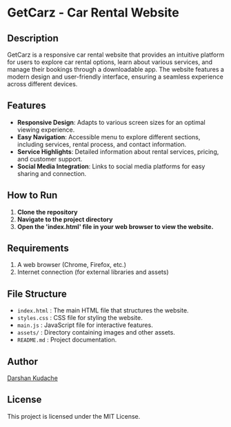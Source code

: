 # GetCarz - Car Rental Website

## Description
GetCarz is a responsive car rental website that provides an intuitive platform for users to explore car rental options, learn about various services, and manage their bookings through a downloadable app. The website features a modern design and user-friendly interface, ensuring a seamless experience across different devices.

## Features
- **Responsive Design**: Adapts to various screen sizes for an optimal viewing experience.
- **Easy Navigation**: Accessible menu to explore different sections, including services, rental process, and contact information.
- **Service Highlights**: Detailed information about rental services, pricing, and customer support.
- **Social Media Integration**: Links to social media platforms for easy sharing and connection.

## How to Run
1. **Clone the repository**
2. **Navigate to the project directory**
3. **Open the 'index.html' file in your web browser to view the website.**

## Requirements
1. A web browser (Chrome, Firefox, etc.)
2. Internet connection (for external libraries and assets)

## File Structure
- `index.html` : The main HTML file that structures the website.
- `styles.css` : CSS file for styling the website.
- `main.js` : JavaScript file for interactive features.
- `assets/` : Directory containing images and other assets.
- `README.md` : Project documentation.

## Author
[Darshan Kudache](https://www.linkedin.com/in/darshan-kudache-a4369328b)

## License
This project is licensed under the MIT License.
